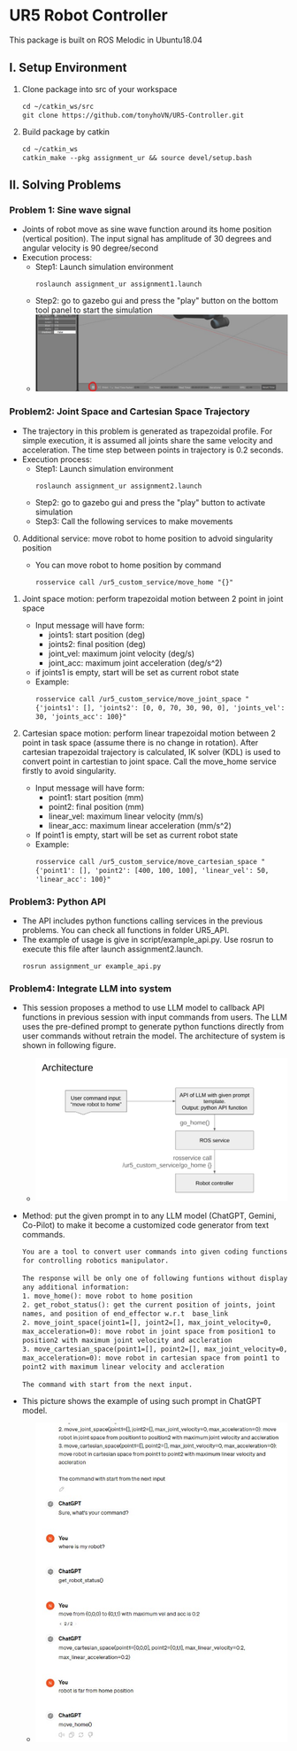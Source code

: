 # UR5 Robot Controller
This package is built on ROS Melodic in Ubuntu18.04

## I. Setup Environment
1. Clone package into src of your workspace
    ```
    cd ~/catkin_ws/src
    git clone https://github.com/tonyhoVN/UR5-Controller.git
    ```
2. Build package by catkin
    ```
    cd ~/catkin_ws
    catkin_make --pkg assignment_ur && source devel/setup.bash
    ```

## II. Solving Problems 

### Problem 1: Sine wave signal
- Joints of robot move as sine wave function around its home position (vertical position). The input signal has amplitude of 30 degrees and angular velocity is 90 degree/second  
- Execution process:
    - Step1: Launch simulation environment
        ```
        roslaunch assignment_ur assignment1.launch
        ```
    - Step2: go to gazebo gui and press the "play" button on the bottom tool panel to start the simulation
    - ![Image Description](image/gazebo_gui.jpg)

### Problem2: Joint Space and Cartesian Space Trajectory 
- The trajectory in this problem is generated as trapezoidal profile. For simple execution, it is assumed all joints share the same velocity and acceleration. The time step between points in trajectory is 0.2 seconds. 
- Execution process:
    - Step1: Launch simulation environment
        ```
        roslaunch assignment_ur assignment2.launch
        ```
    - Step2: go to gazebo gui and press the "play" button to activate simulation
    - Step3: Call the following services to make movements

0. Additional service: move robot to home position to advoid singularity position 
    * You can move robot to home position by command
        ```
        rosservice call /ur5_custom_service/move_home "{}"
        ```

1. Joint space motion: perform trapezoidal motion between 2 point in joint space 
    * Input message will have form:    
        * joints1: start position (deg)  
        * joints2: final position (deg)
        * joint_vel: maximum joint velocity (deg/s)
        * joint_acc: maximum joint acceleration (deg/s^2)
    * if joints1 is empty, start will be set as current robot state 
    * Example:
        ```
        rosservice call /ur5_custom_service/move_joint_space "{'joints1': [], 'joints2': [0, 0, 70, 30, 90, 0], 'joints_vel': 30, 'joints_acc': 100}"
        ```

2. Cartesian space motion: perform linear trapezoidal motion between 2 point in task space (assume there is no change in rotation). After cartesian trapezoidal trajectory is calculated, IK solver (KDL) is used to convert point in cartestian to joint space. Call the move_home service firstly to avoid singularity.
    * Input message will have form:    
        * point1: start position (mm)  
        * point2: final position (mm)
        * linear_vel: maximum linear velocity (mm/s)
        * linear_acc: maximum linear acceleration (mm/s^2)
    * If point1 is empty, start will be set as current robot state 
    * Example:
        ```
        rosservice call /ur5_custom_service/move_cartesian_space "{'point1': [], 'point2': [400, 100, 100], 'linear_vel': 50, 'linear_acc': 100}"
        ```

### Problem3: Python API 
- The API includes python functions calling services in the previous problems. You can check all functions in folder UR5_API. 
- The example of usage is give in script/example_api.py. Use rosrun to execute this file after launch assignment2.launch. 
    ```
    rosrun assignment_ur example_api.py
    ```

### Problem4: Integrate LLM into system 
- This session proposes a method to use LLM model to callback API functions in previous session with input commands from users. The LLM uses the pre-defined prompt to generate python functions directly from user commands without retrain the model. The architecture of system is shown in following figure.
    - ![Image Description](image/architecture.png)

- Method: put the given prompt in to any LLM model (ChatGPT, Gemini, Co-Pilot) to make it become a customized code generator from text commands. 
    ```
    You are a tool to convert user commands into given coding functions for controlling robotics manipulator. 

    The response will be only one of following funtions without display any additional information:
    1. move_home(): move robot to home position 
    2. get_robot_status(): get the current position of joints, joint names, and position of end_effector w.r.t  base_link
    2. move_joint_space(joint1=[], joint2=[], max_joint_velocity=0, max_acceleration=0): move robot in joint space from position1 to position2 with maximum joint velocity and accleration
    3. move_cartesian_space(point1=[], point2=[], max_joint_velocity=0, max_acceleration=0): move robot in cartesian space from point1 to point2 with maximum linear velocity and accleration

    The command with start from the next input.
    ```
- This picture shows the example of using such prompt in ChatGPT model.
    - ![Image Description](image/chatgpt_example.jpg)